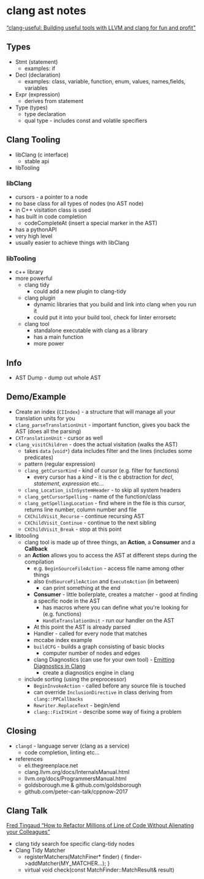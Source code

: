 # clang ast notes

[“clang-useful: Building useful tools with LLVM and clang for fun and profit"](https://youtu.be/E6i8jmiy8MY)

## Types

- Stmt (statement)
  - examples: if
- Decl (declaration)
  - examples: class, variable, function, enum, values, names,fields, variables
- Expr (expression)
  - derives from statement
- Type (types)
  - type declaration
  - qual type - includes const and volatile specifiers

## Clang Tooling

- libClang (c interface)
  - stable api
- libTooling

### libClang

- cursors - a pointer to a node
- no base class for all types of nodes (no AST node)
- in C++ visitation class is used
- has built in code completion
  - codeCompleteAt (insert a special marker in the AST)
- has a pythonAPI
- very high level
- usually easier to achieve things with libClang

### libTooling

- c++ library
- more powerful
  - clang tidy
    - could add a new plugin to clang-tidy
  - clang plugin
    - dynamic libraries that you build and link into clang when you run it
    - could put it into your build tool, check for linter errorsetc
  - clang tool
    - standalone executable with clang as a library
    - has a main function
    - more power

## Info

- AST Dump - dump out whole AST

## Demo/Example

- Create an index (`CIIndex`) - a structure that will manage all your translation units for you
- `clang_parseTranslationUnit` - important function, gives you back the AST (does all the parsing)
- `CXTranslationUnit` - cursor as well
- `clang_visitChildren` - does the actual visitation (walks the AST)
  - takes `data` (`void*`) data includes filter and the lines (includes some predicates)
  - pattern (regular expression)
  - `clang_getCursorKind` - kind of cursor (e.g. filter for functions)
    - every cursor has a _kind_ - it is the c abstraction for _decl_, _statement_, _expression_ etc...
  - `clang_Location_isInSystemHeader` - to skip all system headers
  - `clang_getCursorSpelling` - name of the function/class
  - `clang_getSpellingLocation` - find where in the file is this cursor, returns line number, column number and file
  - `CXChildVisit_Recurse` - continue recursing AST
  - `CXChildVisit_Continue` - continue to the next sibling
  - `CXChildVisit_Break` - stop at this point
- libtooling
  - clang tool is made up of three things, an __Action__, a __Consumer__ and a __Callback__
  - an __Action__ allows you to access the AST at different steps during the compilation
    - e.g. `BeginSourceFileAction` - access file name among other things
    - also `EndSourceFileAction` and `ExecuteAction` (in between)
      - can print something at the end
    - __Consumer__ - little boilerplate, creates a matcher - good at finding a specific node in the AST
      - has macros where you can define what you're looking for (e.g. functions)
      - `HandleTranslationUnit` - run our handler on the AST
    - At this point the AST is already parsed
    - Handler - called for every node that matches
    - mccabe index example
    - `buildCFG` - builds a graph consisting of basic blocks
      - computer number of nodes and edges
    - clang Diagnostics (can use for your own tool) - [Emitting Diagnostics in Clang](http://www.goldsborough.me/c++/clang/llvm/tools/2017/02/24/00-00-06-emitting_diagnostics_and_fixithints_in_clang_tools/)
      - create a diagnostics engine in clang
  - include sorting (using the preprocessor)
    - `BeginInvokeAction` - called before any source file is touched
    - can override `InclusionDirective` in class deriving from `clang::PPCallbacks`
    - `Rewriter.ReplaceText` - begin/end
    - `clang::FixItHint` - describe some way of fixing a problem

## Closing

- `clangd` - language server (clang as a service)
  - code completion, linting etc...
- references
  - eli.thegreenplace.net
  - clang.llvm.org/docs/InternalsManual.html
  - llvm.org/docs/ProgrammersManual.html
  - goldsborough.me & github.com/goldsborough
  - github.com/peter-can-talk/cppnow-2017

## Clang Talk

[Fred Tingaud “How to Refactor Millions of Line of Code Without Alienating your Colleagues”](https://youtu.be/JPnN2c2odNY)

- clang tidy search foe specific clang-tidy nodes
- Clang Tidy Matcher
  - registerMatchers(MatchFiner* finder) { finder->addMatcher(MY_MATCHER...); }
  - virtual void check(const MatchFinder::MatchResult& result)
